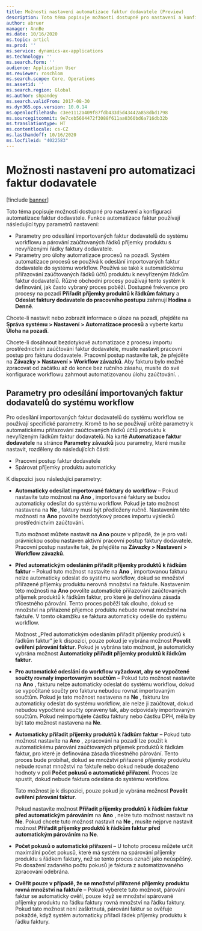 ```yaml
---
title: Možnosti nastavení automatizace faktur dodavatele (Preview)
description: Toto téma popisuje možnosti dostupné pro nastavení a konfiguraci automatizace faktur dodavatele.
author: abruer
manager: AnnBe
ms.date: 10/16/2020
ms.topic: articl
ms.prod: ''
ms.service: dynamics-ax-applications
ms.technology: ''
ms.search.form: ''
audience: Application User
ms.reviewer: roschlom
ms.search.scope: Core, Operations
ms.assetid: ''
ms.search.region: Global
ms.author: shpandey
ms.search.validFrom: 2017-08-30
ms.dyn365.ops.version: 10.0.14
ms.openlocfilehash: c3ee1112a409f87fdb433d5d43442a858dbd1798
ms.sourcegitcommit: 9e7ceb5604472f3088f611aa0360bd6a716db32b
ms.translationtype: HT
ms.contentlocale: cs-CZ
ms.lasthandoff: 10/16/2020
ms.locfileid: "4022583"
---
```

# <a name="setup-options-for-vendor-invoice-automation"></a>Možnosti nastavení pro automatizaci faktur dodavatele

[!include [banner](../includes/banner.md)]

Toto téma popisuje možnosti dostupné pro nastavení a konfiguraci automatizace faktur dodavatele. Funkce automatizace faktur používají následující typy parametrů nastavení:

- Parametry pro odesílání importovaných faktur dodavatelů do systému workflowu a párování zaúčtovaných řádků příjemky produktu s nevyřízenými řádky faktury dodavatele.
- Parametry pro úlohy automatizace procesů na pozadí. Systém automatizace procesů se používá k odeslání importovaných faktur dodavatele do systému workflow. Používá se také k automatickému přiřazování zaúčtovaných řádků účtů produktu k nevyřízeným řádkům faktur dodavatelů. Různé obchodní procesy používají tento systém k definování, jak často vybraný proces poběží. Dostupné frekvence pro procesy na pozadí **Přiřadit příjemky produktů k řádkům faktury** a **Odeslat faktury dodavatele do pracovního postupu** zahrnují **Hodina** a **Denně**.

Chcete-li nastavit nebo zobrazit informace o úloze na pozadí, přejděte na **Správa systému \> Nastavení \> Automatizace procesů** a vyberte kartu **Úloha na pozadí**.

Chcete-li dosáhnout bezdotykové automatizace z procesu importu prostřednictvím zaúčtování faktur dodavatele, musíte nastavit pracovní postup pro fakturu dodavatele. Pracovní postup nastavíte tak, že přejděte na **Závazky > Nastavení > Workflow závazků**. Aby fakturu bylo možné zpracovat od začátku až do konce bez ručního zásahu, musíte do své konfigurace workflowu zahrnout automatizovanou úlohu zaúčtování. .

## <a name="parameters-for-submitting-imported-vendor-invoices-to-the-workflow-system"></a>Parametry pro odesílání importovaných faktur dodavatelů do systému workflow

Pro odesílání importovaných faktur dodavatelů do systému workflow se používají specifické parametry. Kromě to ho se používají určité parametry k automatickému přiřazování zaúčtovaných řádků účtů produktu k nevyřízeným řádkům faktur dodavatelů. Na kartě **Automatizace faktur dodavatele** na stránce **Parametry závazků** jsou parametry, které musíte nastavit, rozděleny do následujících částí:

- Pracovní postup faktur dodavatele
- Spárovat příjemky produktu automaticky

K dispozici jsou následující parametry:

- **Automaticky odesílat importované faktury do workflow** – Pokud nastavíte tuto možnost na **Ano** , importované faktury se budou automaticky odesílat do systému workflow. Pokud je tato možnost nastavena na **Ne** , faktury musí být předloženy ručně. Nastavením této možnosti na **Ano** povolíte bezdotykový proces importu výsledků prostřednictvím zaúčtování.

    Tuto možnost můžete nastavit na **Ano** pouze v případě, že je pro vaši právnickou osobu nastaven aktivní pracovní postup faktury dodavatele. Pracovní postup nastavíte tak, že přejděte na **Závazky \> Nastavení \> Workflow závazků**.

- **Před automatickým odesláním přiřadit příjemky produktů k řádkům faktur** – Pokud tuto možnost nastavíte na **Ano** , importovanou fakturu nelze automaticky odeslat do systému workflow, dokud se množství přiřazené příjemky produktu nerovná množství na faktuře. Nastavením této možnosti na **Ano** povolíte automatické přiřazování zaúčtovaných příjemek produktů k řádkům faktur, pro které je definována zásada třícestného párování. Tento proces poběží tak dlouho, dokud se množství na přiřazené příjemce produktu nebude rovnat množství na faktuře. V tomto okamžiku se faktura automaticky odešle do systému workflow.

    Možnost „Před automatickým odesláním přiřadit příjemky produktů k řádkům faktur“ je k dispozici, pouze pokud je vybrána možnost **Povolit ověření párování faktur**. Pokud je vybrána tato možnost, je automaticky vybrána možnost **Automaticky přiřadit příjemky produktů k řádkům faktur**.

- **Pro automatické odeslání do workflow vyžadovat, aby se vypočtené součty rovnaly importovaným součtům** – Pokud tuto možnost nastavíte na **Ano** , fakturu nelze automaticky odeslat do systému workflow, dokud se vypočítané součty pro fakturu nebudou rovnat importovaným součtům. Pokud je tato možnost nastavena na **Ne** , fakturu lze automaticky odeslat do systému workflow, ale nelze ji zaúčtovat, dokud nebudou vypočtené součty opraveny tak, aby odpovídaly importovaným součtům. Pokud neimportujete částku faktury nebo částku DPH, měla by být tato možnost nastavena na **Ne**.
- **Automaticky přiřadit příjemky produktů k řádkům faktur** – Pokud tuto možnost nastavíte na **Ano** , zpracování na pozadí lze použít k automatickému párování zaúčtovaných příjemek produktů k řádkám faktur, pro které je definována zásada třícestného párování. Tento proces bude probíhat, dokud se množství přiřazené příjemky produktu nebude rovnat množství na faktuře nebo dokud nebude dosaženo hodnoty v poli **Počet pokusů o automatické přiřazení**. Proces lze spustit, dokud nebude faktura odeslána do systému workflow.

    Tato možnost je k dispozici, pouze pokud je vybrána možnost **Povolit ověření párování faktur**.

    Pokud nastavíte možnost **Přiřadit příjemky produktů k řádkům faktur před automatickým párováním** na **Ano** , nelze tuto možnost nastavit na **Ne**. Pokud chcete tuto možnost nastavit na **Ne** , musíte nejprve nastavit možnost **Přiřadit příjemky produktů k řádkům faktur před automatickým párováním** na **Ne**.

- **Počet pokusů o automatické přiřazení** – U tohoto procesu můžete určit maximální počet pokusů, které má systém na spárování příjemky produktu s řádkem faktury, než se tento proces označí jako neúspěšný. Po dosažení zadaného počtu pokusů je faktura z automatizovaného zpracování odebrána.
- **Ověřit pouze v případě, že se množství přiřazené příjemky produktu rovná množství na faktuře** – Pokud vyberete tuto možnost, párování faktur se automaticky ověří, pouze když se množství spárované příjemky produktu na řádku faktury rovná množství na řádku faktury. Pokud tato možnost není zaškrtnutá, párování faktur se ověřuje pokaždé, když systém automaticky přiřadí řádek příjemky produktu k řádku faktury.
